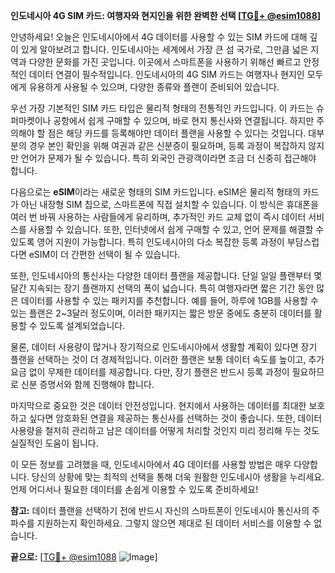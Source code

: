 **인도네시아 4G SIM 카드: 여행자와 현지인을 위한 완벽한 선택 [[TG💪+ @esim1088](https://t.me/s/esim1088)]**

안녕하세요! 오늘은 인도네시아에서 4G 데이터를 사용할 수 있는 SIM 카드에 대해 깊이 있게 알아보려고 합니다. 인도네시아는 세계에서 가장 큰 섬 국가로, 그만큼 넓은 지역과 다양한 문화를 가진 곳입니다. 이곳에서 스마트폰을 사용하기 위해선 빠르고 안정적인 데이터 연결이 필수적입니다. 인도네시아의 4G SIM 카드는 여행자나 현지인 모두에게 유용하게 사용될 수 있으며, 다양한 종류와 플랜이 준비되어 있습니다.

우선 가장 기본적인 SIM 카드 타입은 물리적 형태의 전통적인 카드입니다. 이 카드는 슈퍼마켓이나 공항에서 쉽게 구매할 수 있으며, 바로 현지 통신사와 연결됩니다. 하지만 주의해야 할 점은 해당 카드를 등록해야만 데이터 플랜을 사용할 수 있다는 것입니다. 대부분의 경우 본인 확인을 위해 여권과 같은 신분증이 필요하며, 등록 과정이 복잡하지 않지만 언어가 문제가 될 수 있습니다. 특히 외국인 관광객이라면 조금 더 신중히 접근해야 합니다.

다음으로는 **eSIM**이라는 새로운 형태의 SIM 카드입니다. eSIM은 물리적 형태의 카드가 아닌 내장형 SIM 칩으로, 스마트폰에 직접 설치할 수 있습니다. 이 방식은 휴대폰을 여러 번 바꿔 사용하는 사람들에게 유리하며, 추가적인 카드 교체 없이 즉시 데이터 서비스를 사용할 수 있습니다. 또한, 인터넷에서 쉽게 구매할 수 있고, 언어 문제를 해결할 수 있도록 영어 지원이 가능합니다. 특히 인도네시아의 다소 복잡한 등록 과정이 부담스럽다면 eSIM이 더 간편한 선택이 될 수 있습니다.

또한, 인도네시아의 통신사는 다양한 데이터 플랜을 제공합니다. 단일 일일 플랜부터 몇 달간 지속되는 장기 플랜까지 선택의 폭이 넓습니다. 특히 여행자라면 짧은 기간 동안 많은 데이터를 사용할 수 있는 패키지를 추천합니다. 예를 들어, 하루에 1GB를 사용할 수 있는 플랜은 2~3달러 정도이며, 이러한 패키지는 짧은 방문 중에도 충분히 데이터를 활용할 수 있도록 설계되었습니다.

물론, 데이터 사용량이 많거나 장기적으로 인도네시아에서 생활할 계획이 있다면 장기 플랜을 선택하는 것이 더 경제적입니다. 이러한 플랜은 보통 데이터 속도를 높이고, 추가 요금 없이 무제한 데이터를 제공합니다. 다만, 장기 플랜은 반드시 등록 과정이 필요하므로 신분 증명서와 함께 진행해야 합니다.

마지막으로 중요한 것은 데이터 안전성입니다. 현지에서 사용하는 데이터를 최대한 보호하고 싶다면 암호화된 연결을 제공하는 통신사를 선택하는 것이 좋습니다. 또한, 데이터 사용량을 철저히 관리하고 남은 데이터를 어떻게 처리할 것인지 미리 정리해 두는 것도 실질적인 도움이 됩니다.

이 모든 정보를 고려했을 때, 인도네시아에서 4G 데이터를 사용할 방법은 매우 다양합니다. 당신의 상황에 맞는 최적의 선택을 통해 더욱 원활한 인도네시아 생활을 누리세요. 언제 어디서나 필요한 데이터를 손쉽게 이용할 수 있도록 준비하세요!

**참고:** 데이터 플랜을 선택하기 전에 반드시 자신의 스마트폰이 인도네시아 통신사의 주파수를 지원하는지 확인하세요. 그렇지 않으면 제대로 된 데이터 서비스를 이용할 수 없습니다. 

**끝으로:** [[TG💪+ @esim1088](https://t.me/s/esim1088) ![Image](https://i.postimg.cc/Y0z9fWf4/image.png)]